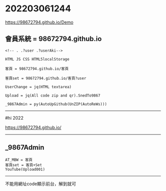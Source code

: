 # 202203061244

https://98672794.github.io/Demo
    
## 會員系統 = 98672794.github.io

    <!-- . .?user .?userAki-->

    HTML JS CSS HTML5localStorage

    客頁 = 98672794.github.io/客頁

    客頁set = 98672794.github.io/客頁?user

    UserChange = jq(HTML textarea)

    Upload = jq(All code zip and qr).SnedTo9867

    _9867Admin = py(AutoUpGithub(UnZIP(AutoReWs)))




------


#hi
  2022

https://98672794.github.io/


----

## _9867Admin
    AT_MBW = 客頁
    客頁set = 客頁+Set
    YouTube(Upload001)
    
    
----
    
    
  不能用網址code顯示前台，解到就可  
